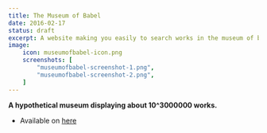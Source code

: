 ```yaml
---
title: The Museum of Babel
date: 2016-02-17
status: draft
excerpt: A website making you easily to search works in the museum of babel
image:
    icon: museumofbabel-icon.png
    screenshots: [
        "museumofbabel-screenshot-1.png",
        "museumofbabel-screenshot-2.png",
    ]
---
```

**A hypothetical museum displaying about 10^3000000 works.**

- Available on [here](http://museumofbabel.herokuapp.com/)